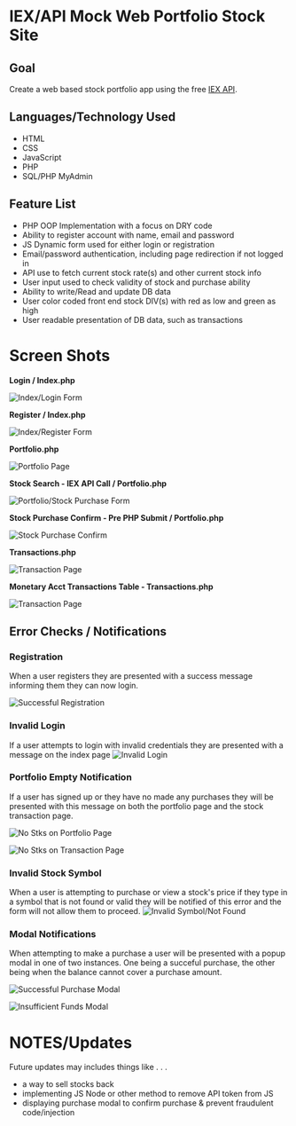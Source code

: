 # IEX/API Mock Web Portfolio Stock Site

## Goal
Create a web based stock portfolio app using the free [IEX API](https://iextrading.com/developer/).

## Languages/Technology Used
* HTML
* CSS
* JavaScript
* PHP
* SQL/PHP MyAdmin

## Feature List
* PHP OOP Implementation with a focus on DRY code
* Ability to register account with name, email and password
* JS Dynamic form used for either login or registration
* Email/password authentication, including page redirection if not logged in
* API use to fetch current stock rate(s) and other current stock info
* User input used to check validity of stock and purchase ability
* Ability to write/Read and update DB data
* User color coded front end stock DIV(s) with red as low and green as high
* User readable presentation of DB data, such as transactions

# Screen Shots

**Login / Index.php**

![Index/Login Form](https://i.imgur.com/VAh1KSC.png)

**Register / Index.php**

![Index/Register Form](https://i.imgur.com/xL3ethJ.png)

**Portfolio.php**

![Portfolio Page](https://i.imgur.com/OFQkI7K.png)

**Stock Search - IEX API Call / Portfolio.php**

![Portfolio/Stock Purchase Form](https://i.imgur.com/754BXJD.png)

**Stock Purchase Confirm - Pre PHP Submit / Portfolio.php**

![Stock Purchase Confirm](https://i.imgur.com/hvTPcvt.png)

**Transactions.php**

![Transaction Page](https://i.imgur.com/NNgHsrd.png)

**Monetary Acct Transactions Table - Transactions.php**

![Transaction Page](https://i.imgur.com/OycaSYl.png)

## Error Checks / Notifications

### Registration
When a user registers they are presented with a success message informing them they can now login.

![Successful Registration](https://i.imgur.com/nfU2LwE.png)

### Invalid Login
If a user attempts to login with invalid credentials they are presented with a message on the index page
![Invalid Login](https://i.imgur.com/s8CPMMg.png)

### Portfolio Empty Notification
If a user has signed up or they have no made any purchases they will be presented with this message on both the portfolio page and the stock transaction page.

![No Stks on Portfolio Page](https://i.imgur.com/m64R9nV.png)

![No Stks on Transaction Page](https://i.imgur.com/6KKPG4y.png)

### Invalid Stock Symbol
When a user is attempting to purchase or view a stock's price if they type in a symbol that is not found or valid they will be notified of this error and the form will not allow them to proceed.
![Invalid Symbol/Not Found](https://i.imgur.com/e97IC3F.png)

### Modal Notifications
When attempting to make a purchase a user will be presented with a popup modal in one of two instances. One being a succeful purchase, the other being when the balance cannot cover a purchase amount.

![Successful Purchase Modal](https://i.imgur.com/cUdjzgO.png)

![Insufficient Funds Modal](https://i.imgur.com/MnbdE58.png)


# NOTES/Updates

Future updates may includes things like . . .
* a way to sell stocks back
* implementing JS Node or other method to remove API token from JS
* displaying purchase modal to confirm purchase & prevent fraudulent code/injection